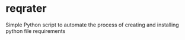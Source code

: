 # reqrater
Simple Python script to automate the process of creating and installing python file requirements
